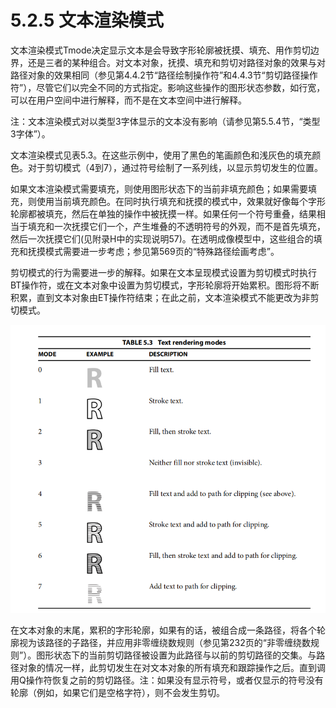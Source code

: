# 5.2.5 文本渲染模式

文本渲染模式Tmode决定显示文本是会导致字形轮廓被抚摸、填充、用作剪切边界，还是三者的某种组合。对文本对象，抚摸、填充和剪切对路径对象的效果与对路径对象的效果相同（参见第4.4.2节“路径绘制操作符”和4.4.3节“剪切路径操作符”），尽管它们以完全不同的方式指定。影响这些操作的图形状态参数，如行宽，可以在用户空间中进行解释，而不是在文本空间中进行解释。

注：文本渲染模式对以类型3字体显示的文本没有影响（请参见第5.5.4节，“类型3字体”）。

文本渲染模式见表5.3。在这些示例中，使用了黑色的笔画颜色和浅灰色的填充颜色。对于剪切模式（4到7），通过符号绘制了一系列线，以显示剪切发生的位置。

如果文本渲染模式需要填充，则使用图形状态下的当前非填充颜色；如果需要填充，则使用当前填充颜色。在同时执行填充和抚摸的模式中，效果就好像每个字形轮廓都被填充，然后在单独的操作中被抚摸一样。如果任何一个符号重叠，结果相当于填充和一次抚摸它们一个，产生堆叠的不透明符号的外观，而不是首先填充，然后一次抚摸它们(见附录H中的实现说明57)。在透明成像模型中，这些组合的填充和抚摸模式需要进一步考虑；参见第569页的“特殊路径绘画考虑”。

剪切模式的行为需要进一步的解释。如果在文本呈现模式设置为剪切模式时执行BT操作符，或在文本对象中设置为剪切模式，字形轮廓将开始累积。图形将不断积累，直到文本对象由ET操作符结束；在此之前，文本渲染模式不能更改为非剪切模式。

![](<../../.gitbook/assets/image (24).png>)

在文本对象的末尾，累积的字形轮廓，如果有的话，被组合成一条路径，将各个轮廓视为该路径的子路径，并应用非零缠绕数规则（参见第232页的“非零缠绕数规则”）。图形状态下的当前剪切路径被设置为此路径与以前的剪切路径的交集。与路径对象的情况一样，此剪切发生在对文本对象的所有填充和跟踪操作之后。直到调用Q操作符恢复之前的剪切路径。注：如果没有显示符号，或者仅显示的符号没有轮廓（例如，如果它们是空格字符），则不会发生剪切。



